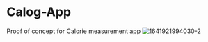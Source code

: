 # Calog-App
Proof of concept for Calorie measurement app
![1641921994030-2](https://user-images.githubusercontent.com/69532082/200270195-c4c3276f-cae2-4ba5-8f27-2346845a9606.jpeg)
